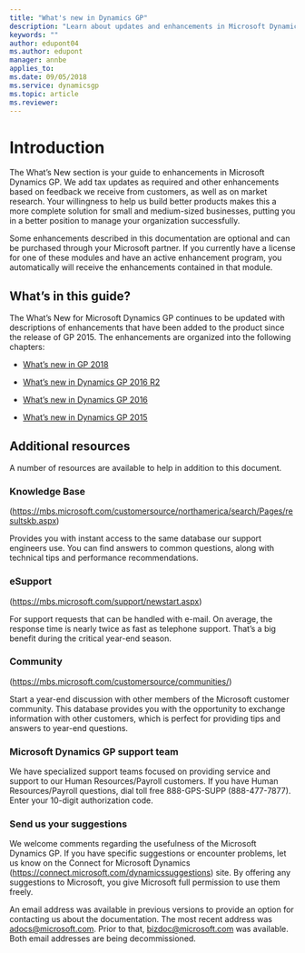 ```yaml
---
title: "What's new in Dynamics GP"
description: "Learn about updates and enhancements in Microsoft Dynamics GP."
keywords: ""
author: edupont04
ms.author: edupont
manager: annbe
applies_to: 
ms.date: 09/05/2018
ms.service: dynamicsgp
ms.topic: article
ms.reviewer: 
---
```


# Introduction

The What’s New section is your guide to enhancements in Microsoft Dynamics GP. We add tax updates as required and other enhancements based on feedback we receive from customers, as well as on market research. Your willingness to help us build better products makes this a more complete solution for small and medium-sized businesses, putting you in a better position to manage your organization successfully.

Some enhancements described in this documentation are optional and can be purchased through your Microsoft partner. If you currently have a license for one of these modules and have an active enhancement program, you automatically will receive the enhancements contained in that module.

## What’s in this guide?

The What’s New for Microsoft Dynamics GP continues to be updated with descriptions of enhancements that have been added to the product since the release of GP 2015. The enhancements are organized into the following chapters:

- [What’s new in GP 2018](whats_new_in_dynamics-gp-2018.md)  

- [What’s new in Dynamics GP 2016 R2](whats_new_in_dynamics-gp-2016-r2.md)  

- [What’s new in Dynamics GP 2016](whats_new_in_dynamics-gp-2016.md)  

- [What’s new in Dynamics GP 2015](whats_new_in_dynamics-gp-2015.md)  

## Additional resources

A number of resources are available to help in addition to this document.

### Knowledge Base

(<https://mbs.microsoft.com/customersource/northamerica/search/Pages/resultskb.aspx>)

Provides you with instant access to the same database our support engineers use. You can find answers to common questions, along with technical tips and performance recommendations.

### eSupport

(<https://mbs.microsoft.com/support/newstart.aspx>)

For support requests that can be handled with e-mail. On average, the response time is nearly twice as fast as telephone support. That’s a big benefit during the critical year-end season.

### Community

(<https://mbs.microsoft.com/customersource/communities/>)

Start a year-end discussion with other members of the Microsoft customer community. This database provides you with the opportunity to exchange information with other customers, which is perfect for providing tips and answers to year-end questions.

### Microsoft Dynamics GP support team

We have specialized support teams focused on providing service and support to our Human Resources/Payroll customers. If you have Human Resources/Payroll questions, dial toll free 888-GPS-SUPP (888-477-7877). Enter your 10-digit authorization code.

### Send us your suggestions

We welcome comments regarding the usefulness of the Microsoft Dynamics GP. If you have specific suggestions or encounter problems, let us know on the Connect for Microsoft Dynamics (https://connect.microsoft.com/dynamicssuggestions) site. By offering any suggestions to Microsoft, you give Microsoft full permission to use them freely.

An email address was available in previous versions to provide an option for contacting us about the documentation. The most recent address was adocs@microsoft.com. Prior to that, bizdoc@microsoft.com was available. Both email addresses are being decommissioned.
